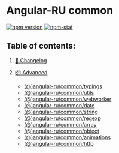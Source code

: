 # Angular-RU common

[![npm version](https://badge.fury.io/js/%40angular-ru%2Fcommon.svg)](https://badge.fury.io/js/%40angular-ru%2Fcommon)
[![npm-stat](https://img.shields.io/npm/dt/@angular-ru/common.svg)](https://npm-stat.com/charts.html?package=@angular-ru/common&from=2017-01-12)

## Table of contents:

1. [📖 Changelog](https://github.com/Angular-RU/angular-ru-sdk/blob/master/packages/common/CHANGELOG.md)
2. [📦 Advanced](#table-of-contents)

    - [(@)angular-ru/common/typings](https://github.com/Angular-RU/angular-ru-sdk/blob/master/packages/common/docs/typings.md)
    - [(@)angular-ru/common/utils](https://github.com/Angular-RU/angular-ru-sdk/blob/master/packages/common/docs/utils.md)
    - [(@)angular-ru/common/webworker](https://github.com/Angular-RU/angular-ru-sdk/blob/master/packages/common/docs/webworker.md)
    - [(@)angular-ru/common/date](https://github.com/Angular-RU/angular-ru-sdk/blob/master/packages/common/docs/date.md)
    - [(@)angular-ru/common/string](https://github.com/Angular-RU/angular-ru-sdk/blob/master/packages/common/docs/string.md)
    - [(@)angular-ru/common/regexp](https://github.com/Angular-RU/angular-ru-sdk/blob/master/packages/common/docs/regexp.md)
    - [(@)angular-ru/common/array](https://github.com/Angular-RU/angular-ru-sdk/blob/master/packages/common/docs/array.md)
    - [(@)angular-ru/common/object](https://github.com/Angular-RU/angular-ru-sdk/blob/master/packages/common/docs/object.md)
    - [(@)angular-ru/common/animations](https://github.com/Angular-RU/angular-ru-sdk/blob/master/packages/common/docs/animations.md)
    - [(@)angular-ru/common/http](https://github.com/Angular-RU/angular-ru-sdk/blob/master/packages/common/docs/http.md)

